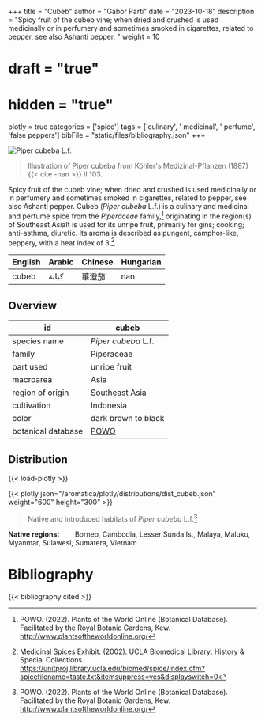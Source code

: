 +++
title = "Cubeb"
author = "Gabor Parti"
date = "2023-10-18"
description = "Spicy fruit of the cubeb vine; when dried and crushed is used medicinally or in perfumery and sometimes smoked in cigarettes, related to pepper, see also Ashanti pepper. "
weight = 10
# draft = "true"
# hidden = "true"
plotly = true
categories = ['spice']
tags = ['culinary', ' medicinal', ' perfume', 'false peppers']
bibFile = "static/files/bibliography.json"
+++

![*Piper cubeba* L.f.](/images/illustrations/cubeb.png?width=33vw "Illustration of Piper cubeba from Köhler's Medizinal-Pflanzen (1887)")

>Illustration of Piper cubeba from Köhler's Medizinal-Pflanzen (1887){{< cite -nan >}} II 103.

Spicy fruit of the cubeb vine; when dried and crushed is used medicinally or in perfumery and sometimes smoked in cigarettes, related to pepper, see also Ashanti pepper. Cubeb (*Piper cubeba* L.f.) is a culinary and medicinal and perfume spice from the *Piperaceae* family,[^powo] originating in the region(s) of Southeast AsiaIt is used for its unripe fruit, primarily for gins; cooking; anti-asthma, diuretic. Its aroma is described as pungent, camphor-like, peppery, with a heat index of 3.[^ucla_medicinal_2002]

|English|Arabic|Chinese|Hungarian|
|-------|------|-------|---------|
| cubeb | كبابة|  蓽澄茄  |   nan   |

## Overview

|        id        |                       cubeb                       |
|------------------|---------------------------------------------------|
|   species name   |                *Piper cubeba* L.f.                |
|      family      |                     Piperaceae                    |
|     part used    |                    unripe fruit                   |
|     macroarea    |                        Asia                       |
| region of origin |                   Southeast Asia                  |
|    cultivation   |                     Indonesia                     |
|       color      |                dark brown to black                |
|botanical database|[POWO](https://powo.science.kew.org/taxon/681071-1)|

## Distribution

{{< load-plotly >}}

{{< plotly json="/aromatica/plotly/distributions/dist_cubeb.json" weight="600" height="300" >}}

>Native and introduced habitats of *Piper cubeba* L.f.[^powo]

**Native regions:** &nbsp; &nbsp; &nbsp; &nbsp;Borneo, Cambodia, Lesser Sunda Is., Malaya, Maluku, Myanmar, Sulawesi, Sumatera, Vietnam

[^powo]: POWO. (2022). Plants of the World Online (Botanical Database). Facilitated by the Royal Botanic Gardens, Kew. http://www.plantsoftheworldonline.org/
[^ucla_medicinal_2002]: Medicinal Spices Exhibit. (2002). UCLA Biomedical Library: History & Special Collections. https://unitproj.library.ucla.edu/biomed/spice/index.cfm?spicefilename=taste.txt&itemsuppress=yes&displayswitch=0



# Bibliography

{{< bibliography cited >}}

